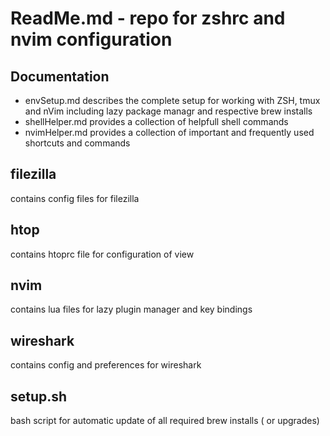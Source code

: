 # ReadMe.md - repo for zshrc and nvim configuration

## Documentation
- envSetup.md describes the complete setup for working with ZSH, tmux and nVim including lazy package managr and respective brew installs
- shellHelper.md provides a collection of helpfull shell commands
- nvimHelper.md provides a collection of important and frequently used shortcuts and commands

## filezilla
contains config files for filezilla

## htop
contains htoprc file for configuration of view

## nvim
contains lua files for lazy plugin manager and key bindings

## wireshark
contains config and preferences for wireshark

## setup.sh
bash script for automatic update of all required brew installs ( or upgrades)

